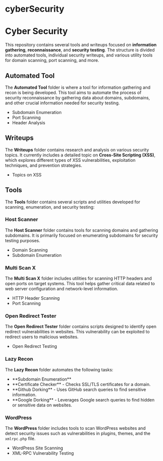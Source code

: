 # cyberSecurity
# Cyber Security

This repository contains several tools and writeups focused on **information gathering**, **reconnaissance**, and **security testing**. The structure is divided into automated tools, individual security writeups, and various utility tools for domain scanning, port scanning, and more.

## Automated Tool

The **Automated Tool** folder is where a tool for information gathering and recon is being developed. This tool aims to automate the process of security reconnaissance by gathering data about domains, subdomains, and other crucial information needed for security testing.

<ul>
  <li>Subdomain Enumeration</li>
  <li>Port Scanning</li>
  <li>Header Analysis</li>
</ul>

## Writeups

The **Writeups** folder contains research and analysis on various security topics. It currently includes a detailed topic on **Cross-Site Scripting (XSS)**, which explores different types of XSS vulnerabilities, exploitation techniques, and prevention strategies.

<ul>
  <li>Topics on XSS</li>
</ul>

## Tools

The **Tools** folder contains several scripts and utilities developed for scanning, enumeration, and security testing:

### Host Scanner

The **Host Scanner** folder contains tools for scanning domains and gathering subdomains. It is primarily focused on enumerating subdomains for security testing purposes.

<ul>
  <li>Domain Scanning</li>
  <li>Subdomain Enumeration</li>
</ul>

### Multi Scan X

The **Multi Scan X** folder includes utilities for scanning HTTP headers and open ports on target systems. This tool helps gather critical data related to web server configuration and network-level information.

<ul>
  <li>HTTP Header Scanning</li>
  <li>Port Scanning</li>
</ul>

### Open Redirect Tester

The **Open Redirect Tester** folder contains scripts designed to identify open redirect vulnerabilities in websites. This vulnerability can be exploited to redirect users to malicious websites.

<ul>
  <li>Open Redirect Testing</li>
</ul>

### Lazy Recon

The **Lazy Recon** folder automates the following tasks:

<ul>
  <li>**Subdomain Enumeration**</li>
  <li>**Certificate Checker** - Checks SSL/TLS certificates for a domain.</li>
  <li>**Github Dorking** - Uses GitHub search queries to find sensitive information.</li>
  <li>**Google Dorking** - Leverages Google search queries to find hidden or sensitive data on websites.</li>
</ul>

### WordPress

The **WordPress** folder includes tools to scan WordPress websites and detect security issues such as vulnerabilities in plugins, themes, and the `xmlrpc.php` file.

<ul>
  <li>WordPress Site Scanning</li>
  <li>XML-RPC Vulnerability Testing</li>
</ul>
